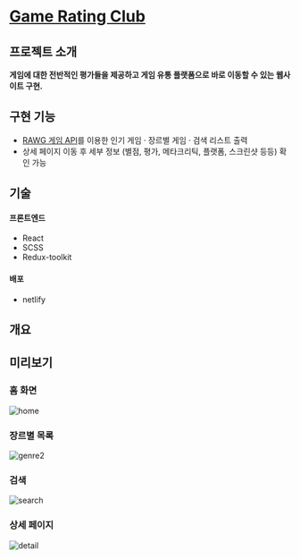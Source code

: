 # [Game Rating Club](https://play-every-game.netlify.app/)

## 프로젝트 소개
**게임에 대한 전반적인 평가들을 제공하고 게임 유통 플랫폼으로 바로 이동할 수 있는 웹사이트 구현.**

## 구현 기능
- [RAWG 게임 API](https://rawg.io/apidocs)를 이용한 인기 게임 · 장르별 게임 · 검색 리스트 출력  
- 상세 페이지 이동 후 세부 정보 (별점, 평가, 메타크리틱, 플랫폼, 스크린샷 등등) 확인 가능

## 기술
#### 프론트엔드
- React  
- SCSS  
- Redux-toolkit  

#### 배포
- netlify

## 개요


## 미리보기
### 홈 화면  
![home](https://user-images.githubusercontent.com/96046698/201477721-25cdae88-e0d7-4ce8-af36-777ea36a9661.png)  
  
### 장르별 목록  
![genre2](https://user-images.githubusercontent.com/96046698/201486379-639b29b5-a181-401d-853a-6e8b9ba9f0e2.gif)  

### 검색  
![search](https://user-images.githubusercontent.com/96046698/201510053-ce8f6c4d-b87a-4642-9bb5-d3fede712fff.gif)  

### 상세 페이지  
![detail](https://user-images.githubusercontent.com/96046698/201479013-8aa0c940-490c-4949-8bfc-cfe499a3a9f4.png)  





